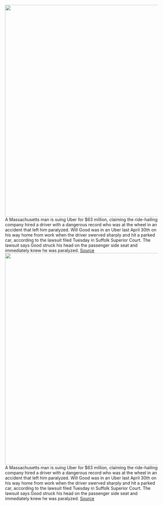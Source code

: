 <img src='https://cdn.vox-cdn.com/thumbor/WV9OSbxoOUiknIjj1qMGQf75W0Y=/0x0:2040x1360/1200x800/filters:focal(857x517:1183x843)/cdn.vox-cdn.com/uploads/chorus_image/image/70435552/acastro_180927_1777_uber_0002.0.jpg' width='700px' /><br/>
A Massachusetts man is suing Uber for $63 million, claiming the ride-hailing company hired a driver with a dangerous record who was at the wheel in an accident that left him paralyzed. Will Good was in an Uber last April 30th on his way home from work when the driver swerved sharply and hit a parked car, according to the lawsuit filed Tuesday in Suffolk Superior Court. The lawsuit says Good struck his head on the passenger side seat and immediately knew he was paralyzed.
<a href='https://www.theverge.com/2022/1/26/22902635/uber-sued-quadriplegic-crash-boston-ride-hailing-driver-63-million'> Source <a/><img src='https://cdn.vox-cdn.com/thumbor/WV9OSbxoOUiknIjj1qMGQf75W0Y=/0x0:2040x1360/1200x800/filters:focal(857x517:1183x843)/cdn.vox-cdn.com/uploads/chorus_image/image/70435552/acastro_180927_1777_uber_0002.0.jpg' width='700px' /><br/>
A Massachusetts man is suing Uber for $63 million, claiming the ride-hailing company hired a driver with a dangerous record who was at the wheel in an accident that left him paralyzed. Will Good was in an Uber last April 30th on his way home from work when the driver swerved sharply and hit a parked car, according to the lawsuit filed Tuesday in Suffolk Superior Court. The lawsuit says Good struck his head on the passenger side seat and immediately knew he was paralyzed.
<a href='https://www.theverge.com/2022/1/26/22902635/uber-sued-quadriplegic-crash-boston-ride-hailing-driver-63-million'> Source <a/>